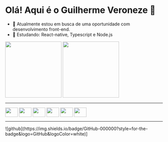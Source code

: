# Olá! Aqui é o Guilherme Veroneze 👋

- 🔭 Atualmente estou em busca de uma oportunidade com desenvolvimento front-end.
- 🌱 Estudando: React-native, Typescript e Node.js

<div>
  <img height="180em" src="https://github-readme-stats.vercel.app/api?username=Veronezegui&show_icons=true&theme=radical"/>
  <img height="180em" src="https://github-readme-stats.vercel.app/api/top-langs/?username=anuraghazra&theme=radical"/>
</div>
<hr>
<div style="display: inline_block">
  <img align="center" height="30" width="40" src="https://cdn.jsdelivr.net/gh/devicons/devicon/icons/html5/html5-original.svg" />
  <img align="center" height="30" width="40" src="https://cdn.jsdelivr.net/gh/devicons/devicon/icons/css3/css3-original.svg" /> 
  <img align="center" height="30" width="40" src="https://cdn.jsdelivr.net/gh/devicons/devicon/icons/javascript/javascript-original.svg" />
  <img align="center" height="30" width="40" src="https://cdn.jsdelivr.net/gh/devicons/devicon/icons/typescript/typescript-original.svg" />
  <img align="center" height="30" width="40" src="https://cdn.jsdelivr.net/gh/devicons/devicon/icons/react/react-original.svg" /> 
  <img align="center" height="30" width="40" src="https://cdn.jsdelivr.net/gh/devicons/devicon/icons/nodejs/nodejs-original.svg" />
</div>
<hr>
![github](https://img.shields.io/badge/GitHub-000000?style=for-the-badge&logo=GitHub&logoColor=white)]

